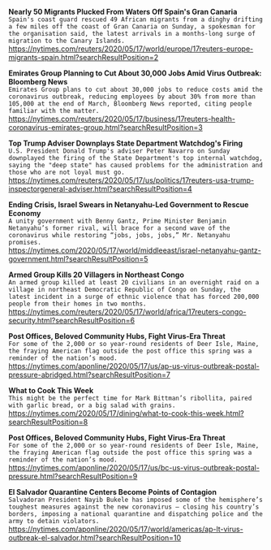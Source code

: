 **Nearly 50 Migrants Plucked From Waters Off Spain's Gran Canaria**\
`Spain's coast guard rescued 49 African migrants from a dinghy drifting a few miles off the coast of Gran Canaria on Sunday, a spokesman for the organisation said, the latest arrivals in a months-long surge of migration to the Canary Islands.  `\
https://nytimes.com/reuters/2020/05/17/world/europe/17reuters-europe-migrants-spain.html?searchResultPosition=2

**Emirates Group Planning to Cut About 30,000 Jobs Amid Virus Outbreak: Bloomberg News**\
`Emirates Group plans to cut about 30,000 jobs to reduce costs amid the coronavirus outbreak, reducing employees by about 30% from more than 105,000 at the end of March, Bloomberg News reported, citing people familiar with the matter.`\
https://nytimes.com/reuters/2020/05/17/business/17reuters-health-coronavirus-emirates-group.html?searchResultPosition=3

**Top Trump Adviser Downplays State Department Watchdog's Firing**\
`U.S. President Donald Trump's adviser Peter Navarro on Sunday downplayed the firing of the State Department's top internal watchdog, saying the "deep state" has caused problems for the administration and those who are not loyal must go.`\
https://nytimes.com/reuters/2020/05/17/us/politics/17reuters-usa-trump-inspectorgeneral-adviser.html?searchResultPosition=4

**Ending Crisis, Israel Swears in Netanyahu-Led Government to Rescue Economy**\
`A unity government with Benny Gantz, Prime Minister Benjamin Netanyahu’s former rival, will brace for a second wave of the coronavirus while restoring “jobs, jobs, jobs,” Mr. Netanyahu promises.`\
https://nytimes.com/2020/05/17/world/middleeast/israel-netanyahu-gantz-government.html?searchResultPosition=5

**Armed Group Kills 20 Villagers in Northeast Congo**\
`An armed group killed at least 20 civilians in an overnight raid on a village in northeast Democratic Republic of Congo on Sunday, the latest incident in a surge of ethnic violence that has forced 200,000 people from their homes in two months.`\
https://nytimes.com/reuters/2020/05/17/world/africa/17reuters-congo-security.html?searchResultPosition=6

**Post Offices, Beloved Community Hubs, Fight Virus-Era Threat**\
`For some of the 2,000 or so year-round residents of Deer Isle, Maine, the fraying American flag outside the post office this spring was a reminder of the nation’s mood. `\
https://nytimes.com/aponline/2020/05/17/us/ap-us-virus-outbreak-postal-pressure-abridged.html?searchResultPosition=7

**What to Cook This Week**\
`This might be the perfect time for Mark Bittman’s ribollita, paired with garlic bread, or a big salad with grains.`\
https://nytimes.com/2020/05/17/dining/what-to-cook-this-week.html?searchResultPosition=8

**Post Offices, Beloved Community Hubs, Fight Virus-Era Threat**\
`For some of the 2,000 or so year-round residents of Deer Isle, Maine, the fraying American flag outside the post office this spring was a reminder of the nation’s mood.`\
https://nytimes.com/aponline/2020/05/17/us/bc-us-virus-outbreak-postal-pressure.html?searchResultPosition=9

**El Salvador Quarantine Centers Become Points of Contagion**\
`Salvadoran President Nayib Bukele has imposed some of the hemisphere’s toughest measures against the new coronavirus — closing his country’s borders, imposing a national quarantine and dispatching police and the army to detain violators. `\
https://nytimes.com/aponline/2020/05/17/world/americas/ap-lt-virus-outbreak-el-salvador.html?searchResultPosition=10

